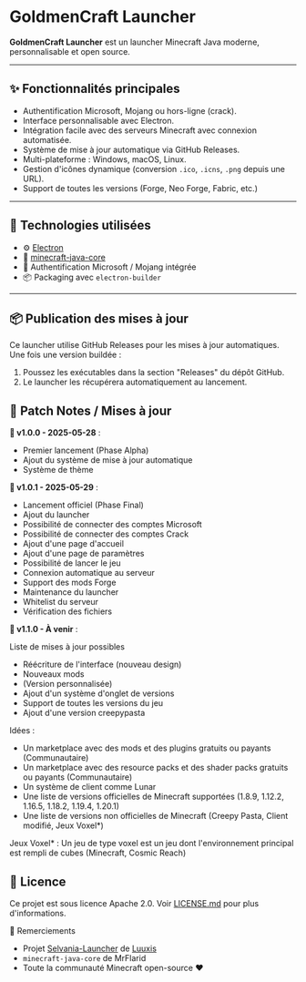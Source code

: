 # GoldmenCraft Launcher

**GoldmenCraft Launcher** est un launcher Minecraft Java moderne, personnalisable et open source.

---

## ✨ Fonctionnalités principales

- Authentification Microsoft, Mojang ou hors-ligne (crack).
- Interface personnalisable avec Electron.
- Intégration facile avec des serveurs Minecraft avec connexion automatisée.
- Système de mise à jour automatique via GitHub Releases.
- Multi-plateforme : Windows, macOS, Linux.
- Gestion d'icônes dynamique (conversion `.ico`, `.icns`, `.png` depuis une URL).
- Support de toutes les versions (Forge, Neo Forge, Fabric, etc.)

---

## 🧱 Technologies utilisées

- ⚙️ [Electron](https://www.electronjs.org/)
- 🧩 [minecraft-java-core](https://github.com/MrFlarid/minecraft-java-core)
- 🔐 Authentification Microsoft / Mojang intégrée
- 📦 Packaging avec `electron-builder`

---

## 📦 Publication des mises à jour

Ce launcher utilise GitHub Releases pour les mises à jour automatiques. Une fois une version buildée :

1. Poussez les exécutables dans la section "Releases" du dépôt GitHub.
2. Le launcher les récupérera automatiquement au lancement.

## 📝 Patch Notes / Mises à jour

**📅 v1.0.0 - 2025-05-28** :

- Premier lancement (Phase Alpha)
- Ajout du système de mise à jour automatique
- Système de thème

**📅 v1.0.1 - 2025-05-29** :

- Lancement officiel (Phase Final)
- Ajout du launcher
- Possibilité de connecter des comptes Microsoft
- Possibilité de connecter des comptes Crack
- Ajout d'une page d'accueil
- Ajout d'une page de paramètres
- Possibilité de lancer le jeu
- Connexion automatique au serveur
- Support des mods Forge
- Maintenance du launcher
- Whitelist du serveur
- Vérification des fichiers

**📅 v1.1.0 - À venir** :

Liste de mises à jour possibles

- Réécriture de l'interface (nouveau design)
- Nouveaux mods
- (Version personnalisée)
- Ajout d'un système d'onglet de versions
- Support de toutes les versions du jeu
- Ajout d'une version creepypasta

Idées :

- Un marketplace avec des mods et des plugins gratuits ou payants (Communautaire)
- Un marketplace avec des resource packs et des shader packs gratuits ou payants (Communautaire)
- Un système de client comme Lunar
- Une liste de versions officielles de Minecraft supportées (1.8.9, 1.12.2, 1.16.5, 1.18.2, 1.19.4, 1.20.1)
- Une liste de versions non officielles de Minecraft (Creepy Pasta, Client modifié, Jeux Voxel*)

Jeux Voxel* : Un jeu de type voxel est un jeu dont l'environnement principal est rempli de cubes (Minecraft, Cosmic Reach)

## 📃 Licence

Ce projet est sous licence Apache 2.0. Voir [LICENSE.md](LICENSE.md) pour plus d'informations.

🙏 Remerciements

- Projet [Selvania-Launcher](https://github.com/luuxis/Selvania-Launcher) de [Luuxis](https://github.com/luuxis)
- `minecraft-java-core` de MrFlarid
- Toute la communauté Minecraft open-source ❤️
